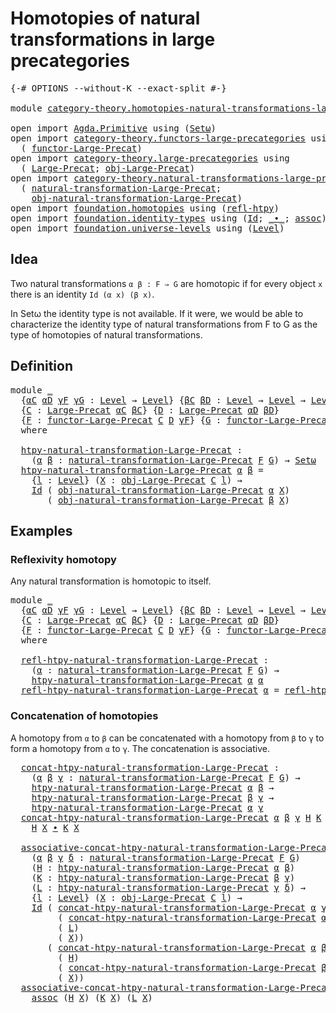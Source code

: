 # Homotopies of natural transformations in large precategories

<pre class="Agda"><a id="73" class="Symbol">{-#</a> <a id="77" class="Keyword">OPTIONS</a> <a id="85" class="Pragma">--without-K</a> <a id="97" class="Pragma">--exact-split</a> <a id="111" class="Symbol">#-}</a>

<a id="116" class="Keyword">module</a> <a id="123" href="category-theory.homotopies-natural-transformations-large-precategories.html" class="Module">category-theory.homotopies-natural-transformations-large-precategories</a> <a id="194" class="Keyword">where</a>

<a id="201" class="Keyword">open</a> <a id="206" class="Keyword">import</a> <a id="213" href="Agda.Primitive.html" class="Module">Agda.Primitive</a> <a id="228" class="Keyword">using</a> <a id="234" class="Symbol">(</a><a id="235" href="Agda.Primitive.html#381" class="Primitive">Setω</a><a id="239" class="Symbol">)</a>
<a id="241" class="Keyword">open</a> <a id="246" class="Keyword">import</a> <a id="253" href="category-theory.functors-large-precategories.html" class="Module">category-theory.functors-large-precategories</a> <a id="298" class="Keyword">using</a>
  <a id="306" class="Symbol">(</a> <a id="308" href="category-theory.functors-large-precategories.html#968" class="Record">functor-Large-Precat</a><a id="328" class="Symbol">)</a>
<a id="330" class="Keyword">open</a> <a id="335" class="Keyword">import</a> <a id="342" href="category-theory.large-precategories.html" class="Module">category-theory.large-precategories</a> <a id="378" class="Keyword">using</a>
  <a id="386" class="Symbol">(</a> <a id="388" href="category-theory.large-precategories.html#654" class="Record">Large-Precat</a><a id="400" class="Symbol">;</a> <a id="402" href="category-theory.large-precategories.html#772" class="Field">obj-Large-Precat</a><a id="418" class="Symbol">)</a>
<a id="420" class="Keyword">open</a> <a id="425" class="Keyword">import</a> <a id="432" href="category-theory.natural-transformations-large-precategories.html" class="Module">category-theory.natural-transformations-large-precategories</a> <a id="492" class="Keyword">using</a>
  <a id="500" class="Symbol">(</a> <a id="502" href="category-theory.natural-transformations-large-precategories.html#1820" class="Record">natural-transformation-Large-Precat</a><a id="537" class="Symbol">;</a>
    <a id="543" href="category-theory.natural-transformations-large-precategories.html#1933" class="Field">obj-natural-transformation-Large-Precat</a><a id="582" class="Symbol">)</a>
<a id="584" class="Keyword">open</a> <a id="589" class="Keyword">import</a> <a id="596" href="foundation.homotopies.html" class="Module">foundation.homotopies</a> <a id="618" class="Keyword">using</a> <a id="624" class="Symbol">(</a><a id="625" href="foundation-core.homotopies.html#710" class="Function">refl-htpy</a><a id="634" class="Symbol">)</a>
<a id="636" class="Keyword">open</a> <a id="641" class="Keyword">import</a> <a id="648" href="foundation.identity-types.html" class="Module">foundation.identity-types</a> <a id="674" class="Keyword">using</a> <a id="680" class="Symbol">(</a><a id="681" href="foundation-core.identity-types.html#1754" class="Datatype">Id</a><a id="683" class="Symbol">;</a> <a id="685" href="foundation-core.identity-types.html#2412" class="Function Operator">_∙_</a><a id="688" class="Symbol">;</a> <a id="690" href="foundation-core.identity-types.html#2861" class="Function">assoc</a><a id="695" class="Symbol">)</a>
<a id="697" class="Keyword">open</a> <a id="702" class="Keyword">import</a> <a id="709" href="foundation.universe-levels.html" class="Module">foundation.universe-levels</a> <a id="736" class="Keyword">using</a> <a id="742" class="Symbol">(</a><a id="743" href="Agda.Primitive.html#597" class="Postulate">Level</a><a id="748" class="Symbol">)</a>
</pre>
## Idea

Two natural transformations `α β : F ⇒ G` are homotopic if for every object `x` there is an identity `Id (α x) (β x)`.

In Setω the identity type is not available. If it were, we would be able to characterize the identity type of natural transformations from F to G as the type of homotopies of natural transformations.

## Definition

<pre class="Agda"><a id="1108" class="Keyword">module</a> <a id="1115" href="category-theory.homotopies-natural-transformations-large-precategories.html#1115" class="Module">_</a>
  <a id="1119" class="Symbol">{</a><a id="1120" href="category-theory.homotopies-natural-transformations-large-precategories.html#1120" class="Bound">αC</a> <a id="1123" href="category-theory.homotopies-natural-transformations-large-precategories.html#1123" class="Bound">αD</a> <a id="1126" href="category-theory.homotopies-natural-transformations-large-precategories.html#1126" class="Bound">γF</a> <a id="1129" href="category-theory.homotopies-natural-transformations-large-precategories.html#1129" class="Bound">γG</a> <a id="1132" class="Symbol">:</a> <a id="1134" href="Agda.Primitive.html#597" class="Postulate">Level</a> <a id="1140" class="Symbol">→</a> <a id="1142" href="Agda.Primitive.html#597" class="Postulate">Level</a><a id="1147" class="Symbol">}</a> <a id="1149" class="Symbol">{</a><a id="1150" href="category-theory.homotopies-natural-transformations-large-precategories.html#1150" class="Bound">βC</a> <a id="1153" href="category-theory.homotopies-natural-transformations-large-precategories.html#1153" class="Bound">βD</a> <a id="1156" class="Symbol">:</a> <a id="1158" href="Agda.Primitive.html#597" class="Postulate">Level</a> <a id="1164" class="Symbol">→</a> <a id="1166" href="Agda.Primitive.html#597" class="Postulate">Level</a> <a id="1172" class="Symbol">→</a> <a id="1174" href="Agda.Primitive.html#597" class="Postulate">Level</a><a id="1179" class="Symbol">}</a>
  <a id="1183" class="Symbol">{</a><a id="1184" href="category-theory.homotopies-natural-transformations-large-precategories.html#1184" class="Bound">C</a> <a id="1186" class="Symbol">:</a> <a id="1188" href="category-theory.large-precategories.html#654" class="Record">Large-Precat</a> <a id="1201" href="category-theory.homotopies-natural-transformations-large-precategories.html#1120" class="Bound">αC</a> <a id="1204" href="category-theory.homotopies-natural-transformations-large-precategories.html#1150" class="Bound">βC</a><a id="1206" class="Symbol">}</a> <a id="1208" class="Symbol">{</a><a id="1209" href="category-theory.homotopies-natural-transformations-large-precategories.html#1209" class="Bound">D</a> <a id="1211" class="Symbol">:</a> <a id="1213" href="category-theory.large-precategories.html#654" class="Record">Large-Precat</a> <a id="1226" href="category-theory.homotopies-natural-transformations-large-precategories.html#1123" class="Bound">αD</a> <a id="1229" href="category-theory.homotopies-natural-transformations-large-precategories.html#1153" class="Bound">βD</a><a id="1231" class="Symbol">}</a>
  <a id="1235" class="Symbol">{</a><a id="1236" href="category-theory.homotopies-natural-transformations-large-precategories.html#1236" class="Bound">F</a> <a id="1238" class="Symbol">:</a> <a id="1240" href="category-theory.functors-large-precategories.html#968" class="Record">functor-Large-Precat</a> <a id="1261" href="category-theory.homotopies-natural-transformations-large-precategories.html#1184" class="Bound">C</a> <a id="1263" href="category-theory.homotopies-natural-transformations-large-precategories.html#1209" class="Bound">D</a> <a id="1265" href="category-theory.homotopies-natural-transformations-large-precategories.html#1126" class="Bound">γF</a><a id="1267" class="Symbol">}</a> <a id="1269" class="Symbol">{</a><a id="1270" href="category-theory.homotopies-natural-transformations-large-precategories.html#1270" class="Bound">G</a> <a id="1272" class="Symbol">:</a> <a id="1274" href="category-theory.functors-large-precategories.html#968" class="Record">functor-Large-Precat</a> <a id="1295" href="category-theory.homotopies-natural-transformations-large-precategories.html#1184" class="Bound">C</a> <a id="1297" href="category-theory.homotopies-natural-transformations-large-precategories.html#1209" class="Bound">D</a> <a id="1299" href="category-theory.homotopies-natural-transformations-large-precategories.html#1129" class="Bound">γG</a><a id="1301" class="Symbol">}</a>
  <a id="1305" class="Keyword">where</a>

  <a id="1314" href="category-theory.homotopies-natural-transformations-large-precategories.html#1314" class="Function">htpy-natural-transformation-Large-Precat</a> <a id="1355" class="Symbol">:</a>
    <a id="1361" class="Symbol">(</a><a id="1362" href="category-theory.homotopies-natural-transformations-large-precategories.html#1362" class="Bound">α</a> <a id="1364" href="category-theory.homotopies-natural-transformations-large-precategories.html#1364" class="Bound">β</a> <a id="1366" class="Symbol">:</a> <a id="1368" href="category-theory.natural-transformations-large-precategories.html#1820" class="Record">natural-transformation-Large-Precat</a> <a id="1404" href="category-theory.homotopies-natural-transformations-large-precategories.html#1236" class="Bound">F</a> <a id="1406" href="category-theory.homotopies-natural-transformations-large-precategories.html#1270" class="Bound">G</a><a id="1407" class="Symbol">)</a> <a id="1409" class="Symbol">→</a> <a id="1411" href="Agda.Primitive.html#381" class="Primitive">Setω</a>
  <a id="1418" href="category-theory.homotopies-natural-transformations-large-precategories.html#1314" class="Function">htpy-natural-transformation-Large-Precat</a> <a id="1459" href="category-theory.homotopies-natural-transformations-large-precategories.html#1459" class="Bound">α</a> <a id="1461" href="category-theory.homotopies-natural-transformations-large-precategories.html#1461" class="Bound">β</a> <a id="1463" class="Symbol">=</a>
    <a id="1469" class="Symbol">{</a><a id="1470" href="category-theory.homotopies-natural-transformations-large-precategories.html#1470" class="Bound">l</a> <a id="1472" class="Symbol">:</a> <a id="1474" href="Agda.Primitive.html#597" class="Postulate">Level</a><a id="1479" class="Symbol">}</a> <a id="1481" class="Symbol">(</a><a id="1482" href="category-theory.homotopies-natural-transformations-large-precategories.html#1482" class="Bound">X</a> <a id="1484" class="Symbol">:</a> <a id="1486" href="category-theory.large-precategories.html#772" class="Field">obj-Large-Precat</a> <a id="1503" href="category-theory.homotopies-natural-transformations-large-precategories.html#1184" class="Bound">C</a> <a id="1505" href="category-theory.homotopies-natural-transformations-large-precategories.html#1470" class="Bound">l</a><a id="1506" class="Symbol">)</a> <a id="1508" class="Symbol">→</a>
    <a id="1514" href="foundation-core.identity-types.html#1754" class="Datatype">Id</a> <a id="1517" class="Symbol">(</a> <a id="1519" href="category-theory.natural-transformations-large-precategories.html#1933" class="Field">obj-natural-transformation-Large-Precat</a> <a id="1559" href="category-theory.homotopies-natural-transformations-large-precategories.html#1459" class="Bound">α</a> <a id="1561" href="category-theory.homotopies-natural-transformations-large-precategories.html#1482" class="Bound">X</a><a id="1562" class="Symbol">)</a>
       <a id="1571" class="Symbol">(</a> <a id="1573" href="category-theory.natural-transformations-large-precategories.html#1933" class="Field">obj-natural-transformation-Large-Precat</a> <a id="1613" href="category-theory.homotopies-natural-transformations-large-precategories.html#1461" class="Bound">β</a> <a id="1615" href="category-theory.homotopies-natural-transformations-large-precategories.html#1482" class="Bound">X</a><a id="1616" class="Symbol">)</a>
</pre>
## Examples

### Reflexivity homotopy

Any natural transformation is homotopic to itself.

<pre class="Agda"><a id="1722" class="Keyword">module</a> <a id="1729" href="category-theory.homotopies-natural-transformations-large-precategories.html#1729" class="Module">_</a>
  <a id="1733" class="Symbol">{</a><a id="1734" href="category-theory.homotopies-natural-transformations-large-precategories.html#1734" class="Bound">αC</a> <a id="1737" href="category-theory.homotopies-natural-transformations-large-precategories.html#1737" class="Bound">αD</a> <a id="1740" href="category-theory.homotopies-natural-transformations-large-precategories.html#1740" class="Bound">γF</a> <a id="1743" href="category-theory.homotopies-natural-transformations-large-precategories.html#1743" class="Bound">γG</a> <a id="1746" class="Symbol">:</a> <a id="1748" href="Agda.Primitive.html#597" class="Postulate">Level</a> <a id="1754" class="Symbol">→</a> <a id="1756" href="Agda.Primitive.html#597" class="Postulate">Level</a><a id="1761" class="Symbol">}</a> <a id="1763" class="Symbol">{</a><a id="1764" href="category-theory.homotopies-natural-transformations-large-precategories.html#1764" class="Bound">βC</a> <a id="1767" href="category-theory.homotopies-natural-transformations-large-precategories.html#1767" class="Bound">βD</a> <a id="1770" class="Symbol">:</a> <a id="1772" href="Agda.Primitive.html#597" class="Postulate">Level</a> <a id="1778" class="Symbol">→</a> <a id="1780" href="Agda.Primitive.html#597" class="Postulate">Level</a> <a id="1786" class="Symbol">→</a> <a id="1788" href="Agda.Primitive.html#597" class="Postulate">Level</a><a id="1793" class="Symbol">}</a>
  <a id="1797" class="Symbol">{</a><a id="1798" href="category-theory.homotopies-natural-transformations-large-precategories.html#1798" class="Bound">C</a> <a id="1800" class="Symbol">:</a> <a id="1802" href="category-theory.large-precategories.html#654" class="Record">Large-Precat</a> <a id="1815" href="category-theory.homotopies-natural-transformations-large-precategories.html#1734" class="Bound">αC</a> <a id="1818" href="category-theory.homotopies-natural-transformations-large-precategories.html#1764" class="Bound">βC</a><a id="1820" class="Symbol">}</a> <a id="1822" class="Symbol">{</a><a id="1823" href="category-theory.homotopies-natural-transformations-large-precategories.html#1823" class="Bound">D</a> <a id="1825" class="Symbol">:</a> <a id="1827" href="category-theory.large-precategories.html#654" class="Record">Large-Precat</a> <a id="1840" href="category-theory.homotopies-natural-transformations-large-precategories.html#1737" class="Bound">αD</a> <a id="1843" href="category-theory.homotopies-natural-transformations-large-precategories.html#1767" class="Bound">βD</a><a id="1845" class="Symbol">}</a>
  <a id="1849" class="Symbol">{</a><a id="1850" href="category-theory.homotopies-natural-transformations-large-precategories.html#1850" class="Bound">F</a> <a id="1852" class="Symbol">:</a> <a id="1854" href="category-theory.functors-large-precategories.html#968" class="Record">functor-Large-Precat</a> <a id="1875" href="category-theory.homotopies-natural-transformations-large-precategories.html#1798" class="Bound">C</a> <a id="1877" href="category-theory.homotopies-natural-transformations-large-precategories.html#1823" class="Bound">D</a> <a id="1879" href="category-theory.homotopies-natural-transformations-large-precategories.html#1740" class="Bound">γF</a><a id="1881" class="Symbol">}</a> <a id="1883" class="Symbol">{</a><a id="1884" href="category-theory.homotopies-natural-transformations-large-precategories.html#1884" class="Bound">G</a> <a id="1886" class="Symbol">:</a> <a id="1888" href="category-theory.functors-large-precategories.html#968" class="Record">functor-Large-Precat</a> <a id="1909" href="category-theory.homotopies-natural-transformations-large-precategories.html#1798" class="Bound">C</a> <a id="1911" href="category-theory.homotopies-natural-transformations-large-precategories.html#1823" class="Bound">D</a> <a id="1913" href="category-theory.homotopies-natural-transformations-large-precategories.html#1743" class="Bound">γG</a><a id="1915" class="Symbol">}</a>
  <a id="1919" class="Keyword">where</a>

  <a id="1928" href="category-theory.homotopies-natural-transformations-large-precategories.html#1928" class="Function">refl-htpy-natural-transformation-Large-Precat</a> <a id="1974" class="Symbol">:</a>
    <a id="1980" class="Symbol">(</a><a id="1981" href="category-theory.homotopies-natural-transformations-large-precategories.html#1981" class="Bound">α</a> <a id="1983" class="Symbol">:</a> <a id="1985" href="category-theory.natural-transformations-large-precategories.html#1820" class="Record">natural-transformation-Large-Precat</a> <a id="2021" href="category-theory.homotopies-natural-transformations-large-precategories.html#1850" class="Bound">F</a> <a id="2023" href="category-theory.homotopies-natural-transformations-large-precategories.html#1884" class="Bound">G</a><a id="2024" class="Symbol">)</a> <a id="2026" class="Symbol">→</a>
    <a id="2032" href="category-theory.homotopies-natural-transformations-large-precategories.html#1314" class="Function">htpy-natural-transformation-Large-Precat</a> <a id="2073" href="category-theory.homotopies-natural-transformations-large-precategories.html#1981" class="Bound">α</a> <a id="2075" href="category-theory.homotopies-natural-transformations-large-precategories.html#1981" class="Bound">α</a>
  <a id="2079" href="category-theory.homotopies-natural-transformations-large-precategories.html#1928" class="Function">refl-htpy-natural-transformation-Large-Precat</a> <a id="2125" href="category-theory.homotopies-natural-transformations-large-precategories.html#2125" class="Bound">α</a> <a id="2127" class="Symbol">=</a> <a id="2129" href="foundation-core.homotopies.html#710" class="Function">refl-htpy</a>
</pre>
### Concatenation of homotopies

A homotopy from `α` to `β` can be concatenated with a homotopy from `β` to `γ` to form a homotopy from `α` to `γ`. The concatenation is associative.

<pre class="Agda">  <a id="2337" href="category-theory.homotopies-natural-transformations-large-precategories.html#2337" class="Function">concat-htpy-natural-transformation-Large-Precat</a> <a id="2385" class="Symbol">:</a>
    <a id="2391" class="Symbol">(</a><a id="2392" href="category-theory.homotopies-natural-transformations-large-precategories.html#2392" class="Bound">α</a> <a id="2394" href="category-theory.homotopies-natural-transformations-large-precategories.html#2394" class="Bound">β</a> <a id="2396" href="category-theory.homotopies-natural-transformations-large-precategories.html#2396" class="Bound">γ</a> <a id="2398" class="Symbol">:</a> <a id="2400" href="category-theory.natural-transformations-large-precategories.html#1820" class="Record">natural-transformation-Large-Precat</a> <a id="2436" href="category-theory.homotopies-natural-transformations-large-precategories.html#1850" class="Bound">F</a> <a id="2438" href="category-theory.homotopies-natural-transformations-large-precategories.html#1884" class="Bound">G</a><a id="2439" class="Symbol">)</a> <a id="2441" class="Symbol">→</a>
    <a id="2447" href="category-theory.homotopies-natural-transformations-large-precategories.html#1314" class="Function">htpy-natural-transformation-Large-Precat</a> <a id="2488" href="category-theory.homotopies-natural-transformations-large-precategories.html#2392" class="Bound">α</a> <a id="2490" href="category-theory.homotopies-natural-transformations-large-precategories.html#2394" class="Bound">β</a> <a id="2492" class="Symbol">→</a>
    <a id="2498" href="category-theory.homotopies-natural-transformations-large-precategories.html#1314" class="Function">htpy-natural-transformation-Large-Precat</a> <a id="2539" href="category-theory.homotopies-natural-transformations-large-precategories.html#2394" class="Bound">β</a> <a id="2541" href="category-theory.homotopies-natural-transformations-large-precategories.html#2396" class="Bound">γ</a> <a id="2543" class="Symbol">→</a>
    <a id="2549" href="category-theory.homotopies-natural-transformations-large-precategories.html#1314" class="Function">htpy-natural-transformation-Large-Precat</a> <a id="2590" href="category-theory.homotopies-natural-transformations-large-precategories.html#2392" class="Bound">α</a> <a id="2592" href="category-theory.homotopies-natural-transformations-large-precategories.html#2396" class="Bound">γ</a>
  <a id="2596" href="category-theory.homotopies-natural-transformations-large-precategories.html#2337" class="Function">concat-htpy-natural-transformation-Large-Precat</a> <a id="2644" href="category-theory.homotopies-natural-transformations-large-precategories.html#2644" class="Bound">α</a> <a id="2646" href="category-theory.homotopies-natural-transformations-large-precategories.html#2646" class="Bound">β</a> <a id="2648" href="category-theory.homotopies-natural-transformations-large-precategories.html#2648" class="Bound">γ</a> <a id="2650" href="category-theory.homotopies-natural-transformations-large-precategories.html#2650" class="Bound">H</a> <a id="2652" href="category-theory.homotopies-natural-transformations-large-precategories.html#2652" class="Bound">K</a> <a id="2654" href="category-theory.homotopies-natural-transformations-large-precategories.html#2654" class="Bound">X</a> <a id="2656" class="Symbol">=</a>
    <a id="2662" href="category-theory.homotopies-natural-transformations-large-precategories.html#2650" class="Bound">H</a> <a id="2664" href="category-theory.homotopies-natural-transformations-large-precategories.html#2654" class="Bound">X</a> <a id="2666" href="foundation-core.identity-types.html#2412" class="Function Operator">∙</a> <a id="2668" href="category-theory.homotopies-natural-transformations-large-precategories.html#2652" class="Bound">K</a> <a id="2670" href="category-theory.homotopies-natural-transformations-large-precategories.html#2654" class="Bound">X</a>

  <a id="2675" href="category-theory.homotopies-natural-transformations-large-precategories.html#2675" class="Function">associative-concat-htpy-natural-transformation-Large-Precat</a> <a id="2735" class="Symbol">:</a>
    <a id="2741" class="Symbol">(</a><a id="2742" href="category-theory.homotopies-natural-transformations-large-precategories.html#2742" class="Bound">α</a> <a id="2744" href="category-theory.homotopies-natural-transformations-large-precategories.html#2744" class="Bound">β</a> <a id="2746" href="category-theory.homotopies-natural-transformations-large-precategories.html#2746" class="Bound">γ</a> <a id="2748" href="category-theory.homotopies-natural-transformations-large-precategories.html#2748" class="Bound">δ</a> <a id="2750" class="Symbol">:</a> <a id="2752" href="category-theory.natural-transformations-large-precategories.html#1820" class="Record">natural-transformation-Large-Precat</a> <a id="2788" href="category-theory.homotopies-natural-transformations-large-precategories.html#1850" class="Bound">F</a> <a id="2790" href="category-theory.homotopies-natural-transformations-large-precategories.html#1884" class="Bound">G</a><a id="2791" class="Symbol">)</a>
    <a id="2797" class="Symbol">(</a><a id="2798" href="category-theory.homotopies-natural-transformations-large-precategories.html#2798" class="Bound">H</a> <a id="2800" class="Symbol">:</a> <a id="2802" href="category-theory.homotopies-natural-transformations-large-precategories.html#1314" class="Function">htpy-natural-transformation-Large-Precat</a> <a id="2843" href="category-theory.homotopies-natural-transformations-large-precategories.html#2742" class="Bound">α</a> <a id="2845" href="category-theory.homotopies-natural-transformations-large-precategories.html#2744" class="Bound">β</a><a id="2846" class="Symbol">)</a>
    <a id="2852" class="Symbol">(</a><a id="2853" href="category-theory.homotopies-natural-transformations-large-precategories.html#2853" class="Bound">K</a> <a id="2855" class="Symbol">:</a> <a id="2857" href="category-theory.homotopies-natural-transformations-large-precategories.html#1314" class="Function">htpy-natural-transformation-Large-Precat</a> <a id="2898" href="category-theory.homotopies-natural-transformations-large-precategories.html#2744" class="Bound">β</a> <a id="2900" href="category-theory.homotopies-natural-transformations-large-precategories.html#2746" class="Bound">γ</a><a id="2901" class="Symbol">)</a>
    <a id="2907" class="Symbol">(</a><a id="2908" href="category-theory.homotopies-natural-transformations-large-precategories.html#2908" class="Bound">L</a> <a id="2910" class="Symbol">:</a> <a id="2912" href="category-theory.homotopies-natural-transformations-large-precategories.html#1314" class="Function">htpy-natural-transformation-Large-Precat</a> <a id="2953" href="category-theory.homotopies-natural-transformations-large-precategories.html#2746" class="Bound">γ</a> <a id="2955" href="category-theory.homotopies-natural-transformations-large-precategories.html#2748" class="Bound">δ</a><a id="2956" class="Symbol">)</a> <a id="2958" class="Symbol">→</a>
    <a id="2964" class="Symbol">{</a><a id="2965" href="category-theory.homotopies-natural-transformations-large-precategories.html#2965" class="Bound">l</a> <a id="2967" class="Symbol">:</a> <a id="2969" href="Agda.Primitive.html#597" class="Postulate">Level</a><a id="2974" class="Symbol">}</a> <a id="2976" class="Symbol">(</a><a id="2977" href="category-theory.homotopies-natural-transformations-large-precategories.html#2977" class="Bound">X</a> <a id="2979" class="Symbol">:</a> <a id="2981" href="category-theory.large-precategories.html#772" class="Field">obj-Large-Precat</a> <a id="2998" href="category-theory.homotopies-natural-transformations-large-precategories.html#1798" class="Bound">C</a> <a id="3000" href="category-theory.homotopies-natural-transformations-large-precategories.html#2965" class="Bound">l</a><a id="3001" class="Symbol">)</a> <a id="3003" class="Symbol">→</a>
    <a id="3009" href="foundation-core.identity-types.html#1754" class="Datatype">Id</a> <a id="3012" class="Symbol">(</a> <a id="3014" href="category-theory.homotopies-natural-transformations-large-precategories.html#2337" class="Function">concat-htpy-natural-transformation-Large-Precat</a> <a id="3062" href="category-theory.homotopies-natural-transformations-large-precategories.html#2742" class="Bound">α</a> <a id="3064" href="category-theory.homotopies-natural-transformations-large-precategories.html#2746" class="Bound">γ</a> <a id="3066" href="category-theory.homotopies-natural-transformations-large-precategories.html#2748" class="Bound">δ</a>
         <a id="3077" class="Symbol">(</a> <a id="3079" href="category-theory.homotopies-natural-transformations-large-precategories.html#2337" class="Function">concat-htpy-natural-transformation-Large-Precat</a> <a id="3127" href="category-theory.homotopies-natural-transformations-large-precategories.html#2742" class="Bound">α</a> <a id="3129" href="category-theory.homotopies-natural-transformations-large-precategories.html#2744" class="Bound">β</a> <a id="3131" href="category-theory.homotopies-natural-transformations-large-precategories.html#2746" class="Bound">γ</a> <a id="3133" href="category-theory.homotopies-natural-transformations-large-precategories.html#2798" class="Bound">H</a> <a id="3135" href="category-theory.homotopies-natural-transformations-large-precategories.html#2853" class="Bound">K</a><a id="3136" class="Symbol">)</a>
         <a id="3147" class="Symbol">(</a> <a id="3149" href="category-theory.homotopies-natural-transformations-large-precategories.html#2908" class="Bound">L</a><a id="3150" class="Symbol">)</a>
         <a id="3161" class="Symbol">(</a> <a id="3163" href="category-theory.homotopies-natural-transformations-large-precategories.html#2977" class="Bound">X</a><a id="3164" class="Symbol">))</a>
       <a id="3174" class="Symbol">(</a> <a id="3176" href="category-theory.homotopies-natural-transformations-large-precategories.html#2337" class="Function">concat-htpy-natural-transformation-Large-Precat</a> <a id="3224" href="category-theory.homotopies-natural-transformations-large-precategories.html#2742" class="Bound">α</a> <a id="3226" href="category-theory.homotopies-natural-transformations-large-precategories.html#2744" class="Bound">β</a> <a id="3228" href="category-theory.homotopies-natural-transformations-large-precategories.html#2748" class="Bound">δ</a>
         <a id="3239" class="Symbol">(</a> <a id="3241" href="category-theory.homotopies-natural-transformations-large-precategories.html#2798" class="Bound">H</a><a id="3242" class="Symbol">)</a>
         <a id="3253" class="Symbol">(</a> <a id="3255" href="category-theory.homotopies-natural-transformations-large-precategories.html#2337" class="Function">concat-htpy-natural-transformation-Large-Precat</a> <a id="3303" href="category-theory.homotopies-natural-transformations-large-precategories.html#2744" class="Bound">β</a> <a id="3305" href="category-theory.homotopies-natural-transformations-large-precategories.html#2746" class="Bound">γ</a> <a id="3307" href="category-theory.homotopies-natural-transformations-large-precategories.html#2748" class="Bound">δ</a> <a id="3309" href="category-theory.homotopies-natural-transformations-large-precategories.html#2853" class="Bound">K</a> <a id="3311" href="category-theory.homotopies-natural-transformations-large-precategories.html#2908" class="Bound">L</a><a id="3312" class="Symbol">)</a>
         <a id="3323" class="Symbol">(</a> <a id="3325" href="category-theory.homotopies-natural-transformations-large-precategories.html#2977" class="Bound">X</a><a id="3326" class="Symbol">))</a>
  <a id="3331" href="category-theory.homotopies-natural-transformations-large-precategories.html#2675" class="Function">associative-concat-htpy-natural-transformation-Large-Precat</a> <a id="3391" href="category-theory.homotopies-natural-transformations-large-precategories.html#3391" class="Bound">α</a> <a id="3393" href="category-theory.homotopies-natural-transformations-large-precategories.html#3393" class="Bound">β</a> <a id="3395" href="category-theory.homotopies-natural-transformations-large-precategories.html#3395" class="Bound">γ</a> <a id="3397" href="category-theory.homotopies-natural-transformations-large-precategories.html#3397" class="Bound">δ</a> <a id="3399" href="category-theory.homotopies-natural-transformations-large-precategories.html#3399" class="Bound">H</a> <a id="3401" href="category-theory.homotopies-natural-transformations-large-precategories.html#3401" class="Bound">K</a> <a id="3403" href="category-theory.homotopies-natural-transformations-large-precategories.html#3403" class="Bound">L</a> <a id="3405" href="category-theory.homotopies-natural-transformations-large-precategories.html#3405" class="Bound">X</a> <a id="3407" class="Symbol">=</a>
    <a id="3413" href="foundation-core.identity-types.html#2861" class="Function">assoc</a> <a id="3419" class="Symbol">(</a><a id="3420" href="category-theory.homotopies-natural-transformations-large-precategories.html#3399" class="Bound">H</a> <a id="3422" href="category-theory.homotopies-natural-transformations-large-precategories.html#3405" class="Bound">X</a><a id="3423" class="Symbol">)</a> <a id="3425" class="Symbol">(</a><a id="3426" href="category-theory.homotopies-natural-transformations-large-precategories.html#3401" class="Bound">K</a> <a id="3428" href="category-theory.homotopies-natural-transformations-large-precategories.html#3405" class="Bound">X</a><a id="3429" class="Symbol">)</a> <a id="3431" class="Symbol">(</a><a id="3432" href="category-theory.homotopies-natural-transformations-large-precategories.html#3403" class="Bound">L</a> <a id="3434" href="category-theory.homotopies-natural-transformations-large-precategories.html#3405" class="Bound">X</a><a id="3435" class="Symbol">)</a>
</pre>
